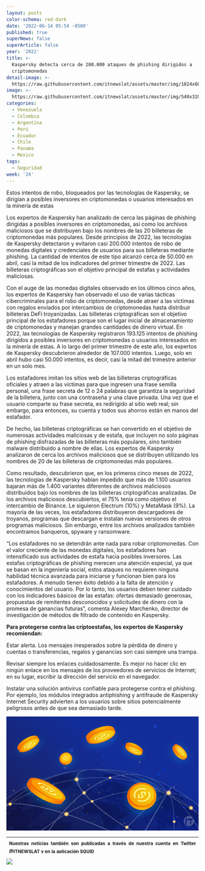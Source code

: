 ```yaml
---
layout: posts
color-schema: red-dark
date: '2022-06-14 05:54 -0500'
published: true
superNews: false
superArticle: false
year: '2022'
title: >-
  Kaspersky detecta cerca de 200.000 ataques de phishing dirigidos a
  criptomonedas
detail-image: >-
  https://raw.githubusercontent.com/itnewslat/assets/master/img/1024x680/Criptocoins-g.jpg
image: >-
  https://raw.githubusercontent.com/itnewslat/assets/master/img/540x320/Criptocoins-p.jpg
categories:
  - Venezuela
  - Colombia
  - Argentina
  - Perú
  - Ecuador
  - Chile
  - Panama
  - Mexico
tags:
  - Seguridad
week: '24'
---
```

Estos intentos de robo, bloqueados por las tecnologías de Kaspersky, se dirigían a posibles inversores en criptomonedas o usuarios interesados en la minería de estas

Los expertos de Kaspersky han analizado de cerca las páginas de phishing dirigidas a posibles inversores en criptomonedas, así como los archivos maliciosos que se distribuyen bajo los nombres de las 20 billeteras de criptomonedas más populares. Desde principios de 2022, las tecnologías de Kaspersky detectaron y evitaron casi 200.000 intentos de robo de monedas digitales y credenciales de usuarios para sus billeteras mediante phishing. La cantidad de intentos de este tipo alcanzó cerca de 50.000 en abril, casi la mitad de los indicadores del primer trimestre de 2022. Las billeteras criptográficas son el objetivo principal de estafas y actividades maliciosas.
 
Con el auge de las monedas digitales observado en los últimos cinco años, los expertos de Kaspersky han observado el uso de varias tácticas cibercriminales para el robo de criptomonedas, desde atraer a las víctimas con regalos enviados por intercambios de criptomonedas hasta distribuir billeteras DeFi troyanizadas. Las billeteras criptográficas son el objetivo principal de los estafadores porque son el lugar inicial de almacenamiento de criptomonedas y manejan grandes cantidades de dinero virtual.
En 2022, las tecnologías de Kaspersky registraron 193.125 intentos de phishing dirigidos a posibles inversores en criptomonedas o usuarios interesados en la minería de estas. A lo largo del primer trimestre de este año, los expertos de Kaspersky descubrieron alrededor de 107.000 intentos. Luego, solo en abril hubo casi 50.000 intentos, es decir, casi la mitad del trimestre anterior en un solo mes.
 
Los estafadores imitan los sitios web de las billeteras criptográficas oficiales y atraen a las víctimas para que ingresen una frase semilla personal, una frase secreta de 12 o 24 palabras que garantiza la seguridad de la billetera, junto con una contraseña y una clave privada. Una vez que el usuario comparte su frase secreta, es redirigido al sitio web real; sin embargo, para entonces, su cuenta y todos sus ahorros están en manos del estafador.
 
De hecho, las billeteras criptográficas se han convertido en el objetivo de numerosas actividades maliciosas y de estafa, que incluyen no solo páginas de phishing disfrazadas de las billeteras más populares, sino también malware distribuido a nombre de ellas. Los expertos de Kaspersky analizaron de cerca los archivos maliciosos que se distribuyen utilizando los nombres de 20 de las billeteras de criptomonedas más populares.
 
Como resultado, descubrieron que, en los primeros cinco meses de 2022, las tecnologías de Kaspersky habían impedido que más de 1.100 usuarios bajaran más de 1.400 variantes diferentes de archivos maliciosos distribuidos bajo los nombres de las billeteras criptográficas analizadas. De los archivos maliciosos descubiertos, el 75% tenía como objetivo el intercambio de Binance. Le siguieron Electrum (10%) y MetaMask (9%). La mayoría de las veces, los estafadores distribuyeron descargadores de troyanos, programas que descargan e instalan nuevas versiones de otros programas maliciosos. Sin embargo, entre los archivos analizados también encontramos banqueros, spyware y ransomware.
 
“Los estafadores no se detendrán ante nada para robar criptomonedas. Con el valor creciente de las monedas digitales, los estafadores han intensificado sus actividades de estafa hacia posibles inversores. Las estafas criptográficas de phishing merecen una atención especial, ya que se basan en la ingeniería social, estos ataques no requieren ninguna habilidad técnica avanzada para iniciarse y funcionan bien para los estafadores. A menudo tienen éxito debido a la falta de atención y conocimientos del usuario. Por lo tanto, los usuarios deben tener cuidado con los indicadores básicos de las estafas: ofertas demasiado generosas, propuestas de remitentes desconocidos y solicitudes de dinero con la promesa de ganancias futuras”, comenta Alexey Marchenko, director de investigación de métodos de filtrado de contenido en Kaspersky.
 
**Para protegerse contra las criptoestafas, los expertos de Kaspersky recomiendan:**
 
Estar alerta. Los mensajes inesperados sobre la pérdida de dinero y cuentas o transferencias, regalos y ganancias son casi siempre una trampa.

Revisar siempre los enlaces cuidadosamente. Es mejor no hacer clic en ningún enlace en los mensajes de los proveedores de servicios de Internet; en su lugar, escribir la dirección del servicio en el navegador.

Instalar una solución antivirus confiable para protegerse contra el phishing. Por ejemplo, los módulos integrados antiphishing y antifraude de Kaspersky Internet Security advierten a los usuarios sobre sitios potencialmente peligrosos antes de que sea demasiado tarde.

![](https://raw.githubusercontent.com/itnewslat/assets/master/img/540x320/Criptocoins-p.jpg)

<table style="height: 42px;" width="569">
<tbody>
<tr>
<td style="text-align: justify;"><sub><strong>Nuestras noticias también son publicadas a través de nuestra cuenta en Twitter <a href="https://twitter.com/itnewslat?lang=es">@ITNEWSLAT</a> y en la aplicación <a href="https://squidapp.co/en/">SQUID</a></strong></sub></td>
</tr>
</tbody>
</table>

<img src="https://tracker.metricool.com/c3po.jpg?hash=56f88a41e39ab42c063cc51676587a04"/>